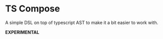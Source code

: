 # TS Compose

A simple DSL on top of typescript AST to make it a bit easier to work with.

**EXPERIMENTAL**
